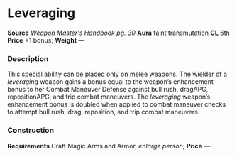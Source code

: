 ﻿---
name: "Leveraging"
type: "weapon_quality"
price: "+1 bonus"
description: |
  "This special ability can be placed only on melee weapons. The wielder of a _leveraging_ weapon gains a bonus equal to the weapon’s enhancement bonus to her Combat Maneuver Defense against bull rush, dragAPG, repositionAPG, and trip combat maneuvers. The _leveraging_ weapon’s enhancement bonus is doubled when applied to combat maneuver checks to attempt bull rush, drag, reposition, and trip combat maneuvers."
---

#  Leveraging

**Source** _Weapon Master's Handbook pg. 30_
**Aura** faint transmutation **CL** 6th
**Price** +1 bonus; **Weight** —

### Description

This special ability can be placed only on melee weapons. The wielder of a _leveraging_ weapon gains a bonus equal to the weapon’s enhancement bonus to her Combat Maneuver Defense against bull rush, dragAPG, repositionAPG, and trip combat maneuvers. The _leveraging_ weapon’s enhancement bonus is doubled when applied to combat maneuver checks to attempt bull rush, drag, reposition, and trip combat maneuvers.

### Construction

**Requirements** Craft Magic Arms and Armor, _enlarge person_; **Price** —